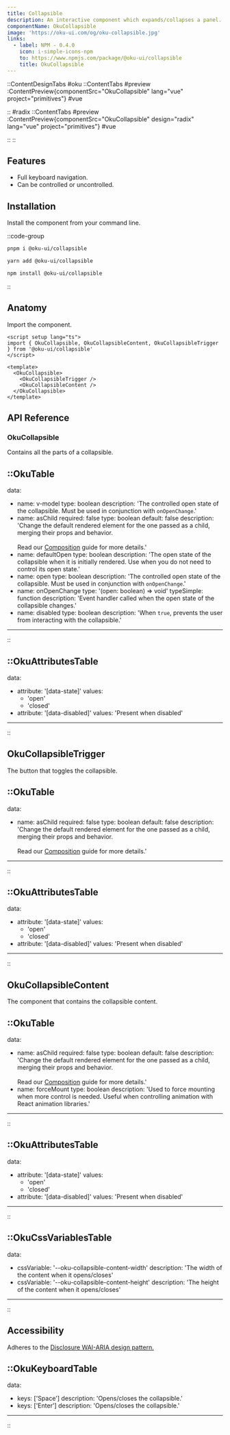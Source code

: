 ```yaml
---
title: Collapsible
description: An interactive component which expands/collapses a panel.
componentName: OkuCollapsible
image: 'https://oku-ui.com/og/oku-collapsible.jpg'
links:
  - label: NPM - 0.4.0
    icon: i-simple-icons-npm
    to: https://www.npmjs.com/package/@oku-ui/collapsible
    title: OkuCollapsible
---
```


::ContentDesignTabs
#oku
::ContentTabs
#preview
:ContentPreview{componentSrc="OkuCollapsible" lang="vue" project="primitives"}
#vue
<!-- Autodocs{src="/primitives/OkuCollapsible/index.vue" lang="vue"} -->
::
#radix
::ContentTabs
#preview
:ContentPreview{componentSrc="OkuCollapsible" design="radix" lang="vue" project="primitives"}
#vue
<!-- Autodocs{src="/primitives/OkuCollapsible/radix.vue" lang="vue"} -->
::
::

## Features
- Full keyboard navigation.
- Can be controlled or uncontrolled.


## Installation

Install the component from your command line.

::code-group

```sh [pnpm]
pnpm i @oku-ui/collapsible
```

```bash [yarn]
yarn add @oku-ui/collapsible
```

```bash [npm]
npm install @oku-ui/collapsible
```

::

## Anatomy

Import the component.

```vue
<script setup lang="ts">
import { OkuCollapsible, OkuCollapsibleContent, OkuCollapsibleTrigger } from '@oku-ui/collapsible'
</script>

<template>
  <OkuCollapsible>
    <OkuCollapsibleTrigger />
    <OkuCollapsibleContent />
  </OkuCollapsible>
</template>
```

## API Reference

### OkuCollapsible
Contains all the parts of a collapsible.

::OkuTable
---
data:
  - name: v-model
    type: boolean
    description: 'The controlled open state of the collapsible. Must be used in conjunction with `onOpenChange`.'
  - name: asChild
    required: false
    type: boolean
    default: false
    description: 'Change the default rendered element for the one passed as a child, merging their props and behavior.<br><br>Read our [Composition](../guides/composition) guide for more details.'
  - name: defaultOpen
    type: boolean
    description: 'The open state of the collapsible when it is initially rendered. Use when you do not need to control its open state.'
  - name: open
    type: boolean
    description: 'The controlled open state of the collapsible. Must be used in conjunction with `onOpenChange`.'
  - name: onOpenChange
    type: '(open: boolean) => void'
    typeSimple: function
    description: 'Event handler called when the open state of the collapsible changes.'
  - name: disabled
    type: boolean
    description: 'When `true`, prevents the user from interacting with the collapsible.'
---
::

::OkuAttributesTable
---
data:
  - attribute: '[data-state]'
    values:
      - 'open'
      - 'closed'
  - attribute: '[data-disabled]'
    values: 'Present when disabled'
---
::


## OkuCollapsibleTrigger
The button that toggles the collapsible.


::OkuTable
---
data:
  - name: asChild
    required: false
    type: boolean
    default: false
    description: 'Change the default rendered element for the one passed as a child, merging their props and behavior.<br><br>Read our [Composition](../guides/composition) guide for more details.'
---
::

::OkuAttributesTable
---
data:
  - attribute: '[data-state]'
    values:
      - 'open'
      - 'closed'
  - attribute: '[data-disabled]'
    values: 'Present when disabled'
---
::


## OkuCollapsibleContent
The component that contains the collapsible content.


::OkuTable
---
data:
  - name: asChild
    required: false
    type: boolean
    default: false
    description: 'Change the default rendered element for the one passed as a child, merging their props and behavior.<br><br>Read our [Composition](../guides/composition) guide for more details.'
  - name: forceMount
    type: boolean
    description: 'Used to force mounting when more control is needed. Useful when controlling animation with React animation libraries.'
---
::

::OkuAttributesTable
---
data:
  - attribute: '[data-state]'
    values:
      - 'open'
      - 'closed'
  - attribute: '[data-disabled]'
    values: 'Present when disabled'
---
::

::OkuCssVariablesTable
---
data:
  - cssVariable: '--oku-collapsible-content-width'
    description: 'The width of the content when it opens/closes'
  - cssVariable: '--oku-collapsible-content-height'
    description: 'The height of the content when it opens/closes'
---
::


## Accessibility

Adheres to the [Disclosure WAI-ARIA design pattern.](https://www.w3.org/WAI/ARIA/apg/patterns/disclosure/)


::OkuKeyboardTable
---
data:
  - keys: ['Space']
    description: 'Opens/closes the collapsible.'
  - keys: ['Enter']
    description: 'Opens/closes the collapsible.'
---
::

